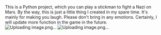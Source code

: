 This is a Python project, which you can play a stickman to fight a Nazi on Mars. By the way, this is just a little thing I created in my spare time. It's mainly for making you laugh. Please don't bring in any emotions. Certainly, I will update more function in the game in the future.
![Uploading image.png…]()
![Uploading image.png…]()
